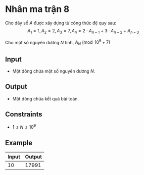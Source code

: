 # Nhân ma trận 8

Cho dãy số $A$ được xây dựng từ công thức đệ quy sau:
$$
A_1=1, A_2=2, A_3=7, A_n=2\cdot A_{n-1}+3\cdot A_{n-2}+A_{n-3}
$$

Cho một số nguyên dương $N$ tính, $A_N\pmod{10^9+7}$

## Input

- Một dòng chứa một số nguyên dương $N$.

## Output

- Một dòng chứa kết quả bài toán.

## Constraints

- $1\le N\le 10^9$

## Example

|Input|Output|
|-|-|
|10|17991|
